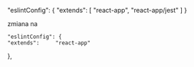   "eslintConfig": {
    "extends": [
      "react-app",
      "react-app/jest"
    ]
  }

zmiana na 

    "eslintConfig": {
    "extends":     "react-app" 
  },